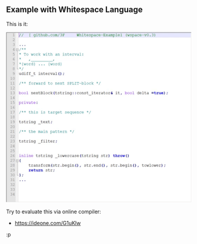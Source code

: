 ## Example with Whitespace Language

This is it:

![](https://raw.githubusercontent.com/3F/sandbox/master/Whitespace/Examples/CodeCpp/CodeCpp.ws.gif)

Try to evaluate this via online compiler: 
* https://ideone.com/G1uKlw

:p